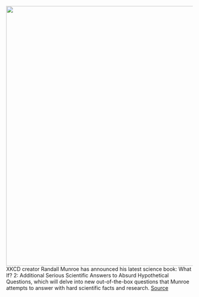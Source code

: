 <img src='https://cdn.vox-cdn.com/thumbor/w1tT-1sSaWxiXa_8ghtu2XhHQwo=/0x0:1500x710/1200x800/filters:focal(630x235:870x475)/cdn.vox-cdn.com/uploads/chorus_image/image/70453574/Screen_Shot_2022_01_31_at_11.29.11_AM.0.png' width='700px' /><br/>
XKCD creator Randall Munroe has announced his latest science book: What If? 2: Additional Serious Scientific Answers to Absurd Hypothetical Questions, which will delve into new out-of-the-box questions that Munroe attempts to answer with hard scientific facts and research.
<a href='https://www.theverge.com/2022/1/31/22910603/xkcd-randall-munroe-what-if-2-book-annoucement-release-date'> Source <a/>